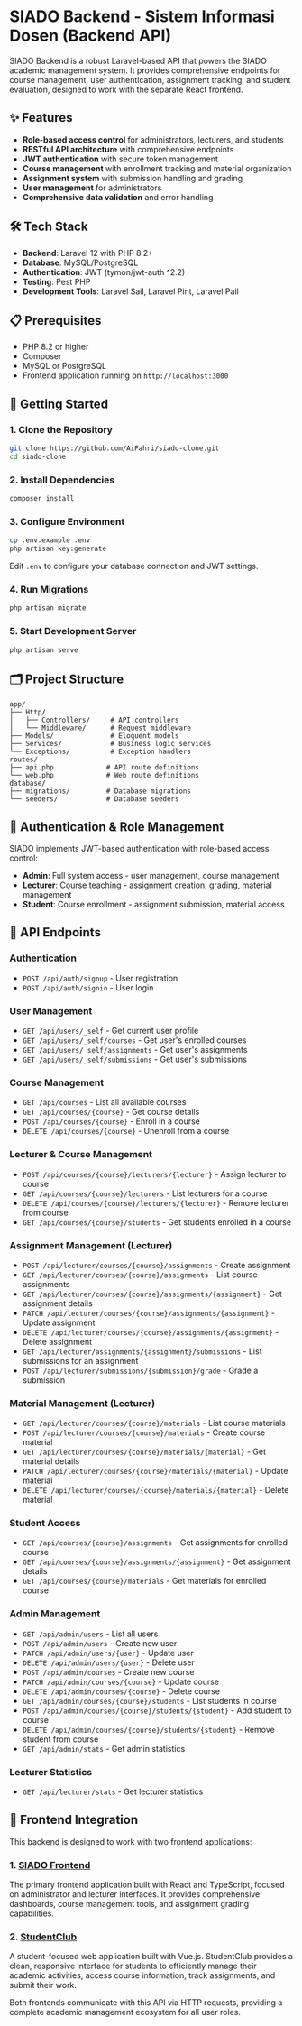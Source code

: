 # SIADO Backend - Sistem Informasi Dosen (Backend API)

SIADO Backend is a robust Laravel-based API that powers the SIADO academic management system. It provides comprehensive endpoints for course management, user authentication, assignment tracking, and student evaluation, designed to work with the separate React frontend.

## ✨ Features

- **Role-based access control** for administrators, lecturers, and students
- **RESTful API architecture** with comprehensive endpoints
- **JWT authentication** with secure token management
- **Course management** with enrollment tracking and material organization
- **Assignment system** with submission handling and grading
- **User management** for administrators
- **Comprehensive data validation** and error handling

## 🛠️ Tech Stack

- **Backend**: Laravel 12 with PHP 8.2+
- **Database**: MySQL/PostgreSQL
- **Authentication**: JWT (tymon/jwt-auth ^2.2)
- **Testing**: Pest PHP
- **Development Tools**: Laravel Sail, Laravel Pint, Laravel Pail

## 📋 Prerequisites

- PHP 8.2 or higher
- Composer
- MySQL or PostgreSQL
- Frontend application running on `http://localhost:3000`

## 🚀 Getting Started

### 1. Clone the Repository

```bash
git clone https://github.com/AiFahri/siado-clone.git
cd siado-clone
```

### 2. Install Dependencies

```bash
composer install
```

### 3. Configure Environment

```bash
cp .env.example .env
php artisan key:generate
```

Edit `.env` to configure your database connection and JWT settings.

### 4. Run Migrations

```bash
php artisan migrate
```

### 5. Start Development Server

```bash
php artisan serve
```

## 🗂️ Project Structure

```
app/
├── Http/
│   ├── Controllers/     # API controllers
│   └── Middleware/      # Request middleware
├── Models/              # Eloquent models
├── Services/            # Business logic services
└── Exceptions/          # Exception handlers
routes/
├── api.php             # API route definitions
└── web.php             # Web route definitions
database/
├── migrations/         # Database migrations
└── seeders/            # Database seeders
```

## 🔐 Authentication & Role Management

SIADO implements JWT-based authentication with role-based access control:

- **Admin**: Full system access - user management, course management
- **Lecturer**: Course teaching - assignment creation, grading, material management
- **Student**: Course enrollment - assignment submission, material access

## 📡 API Endpoints

### Authentication
- `POST /api/auth/signup` - User registration
- `POST /api/auth/signin` - User login

### User Management
- `GET /api/users/_self` - Get current user profile
- `GET /api/users/_self/courses` - Get user's enrolled courses
- `GET /api/users/_self/assignments` - Get user's assignments
- `GET /api/users/_self/submissions` - Get user's submissions

### Course Management
- `GET /api/courses` - List all available courses
- `GET /api/courses/{course}` - Get course details
- `POST /api/courses/{course}` - Enroll in a course
- `DELETE /api/courses/{course}` - Unenroll from a course

### Lecturer & Course Management
- `POST /api/courses/{course}/lecturers/{lecturer}` - Assign lecturer to course
- `GET /api/courses/{course}/lecturers` - List lecturers for a course
- `DELETE /api/courses/{course}/lecturers/{lecturer}` - Remove lecturer from course
- `GET /api/courses/{course}/students` - Get students enrolled in a course

### Assignment Management (Lecturer)
- `POST /api/lecturer/courses/{course}/assignments` - Create assignment
- `GET /api/lecturer/courses/{course}/assignments` - List course assignments
- `GET /api/lecturer/courses/{course}/assignments/{assignment}` - Get assignment details
- `PATCH /api/lecturer/courses/{course}/assignments/{assignment}` - Update assignment
- `DELETE /api/lecturer/courses/{course}/assignments/{assignment}` - Delete assignment
- `GET /api/lecturer/assignments/{assignment}/submissions` - List submissions for an assignment
- `POST /api/lecturer/submissions/{submission}/grade` - Grade a submission

### Material Management (Lecturer)
- `GET /api/lecturer/courses/{course}/materials` - List course materials
- `POST /api/lecturer/courses/{course}/materials` - Create course material
- `GET /api/lecturer/courses/{course}/materials/{material}` - Get material details
- `PATCH /api/lecturer/courses/{course}/materials/{material}` - Update material
- `DELETE /api/lecturer/courses/{course}/materials/{material}` - Delete material

### Student Access
- `GET /api/courses/{course}/assignments` - Get assignments for enrolled course
- `GET /api/courses/{course}/assignments/{assignment}` - Get assignment details
- `GET /api/courses/{course}/materials` - Get materials for enrolled course

### Admin Management
- `GET /api/admin/users` - List all users
- `POST /api/admin/users` - Create new user
- `PATCH /api/admin/users/{user}` - Update user
- `DELETE /api/admin/users/{user}` - Delete user
- `POST /api/admin/courses` - Create new course
- `PATCH /api/admin/courses/{course}` - Update course
- `DELETE /api/admin/courses/{course}` - Delete course
- `GET /api/admin/courses/{course}/students` - List students in course
- `POST /api/admin/courses/{course}/students/{student}` - Add student to course
- `DELETE /api/admin/courses/{course}/students/{student}` - Remove student from course
- `GET /api/admin/stats` - Get admin statistics

### Lecturer Statistics
- `GET /api/lecturer/stats` - Get lecturer statistics

## 🔄 Frontend Integration

This backend is designed to work with two frontend applications:

### 1. [SIADO Frontend](https://github.com/AiFahri/siado-clone-fe)
The primary frontend application built with React and TypeScript, focused on administrator and lecturer interfaces. It provides comprehensive dashboards, course management tools, and assignment grading capabilities.

### 2. [StudentClub](https://github.com/lidwinae/studentclub)
A student-focused web application built with Vue.js. StudentClub provides a clean, responsive interface for students to efficiently manage their academic activities, access course information, track assignments, and submit their work.

Both frontends communicate with this API via HTTP requests, providing a complete academic management ecosystem for all user roles.